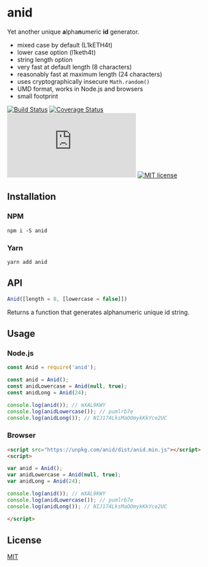 # anid

Yet another unique **a**lpha**n**umeric **id** generator.

* mixed case by default (L1kETH4t)
* lower case option (l1keth4t)
* string length option
* very fast at default length (8 characters)
* reasonably fast at maximum length (24 characters)
* uses cryptographically insecure `Math.random()`
* UMD format, works in Node.js and browsers
* small footprint

[![Build Status](https://api.travis-ci.com/ex-machine/anid.svg?branch=master)](https://travis-ci.com/ex-machine/anid) [![Coverage Status](https://coveralls.io/repos/github/ex-machine/anid/badge.svg)](https://coveralls.io/github/ex-machine/anid) ![gzip size](https://img.badgesize.io/https://raw.githubusercontent.com/ex-machine/anid/master/dist/anid.min.js?compression=gzip) [![MIT license](https://img.shields.io/badge/License-MIT-blue.svg)](https://lbesson.mit-license.org/)

## Installation

### NPM

```
npm i -S anid
```

### Yarn

```
yarn add anid
```


## API

```js
Anid([length = 8, [lowercase = false]])
```

Returns a function that generates alphanumeric unique id string.

## Usage

### Node.js

```js
const Anid = require('anid');

const anid = Anid();
const anidLowercase = Anid(null, true);
const anidLong = Anid(24);

console.log(anid()); // mXAL9KWY
console.log(anidLowercase()); // pumlrb7e
console.log(anidLong()); // NIJ174LksMaOOmykKkYce2UC
```

### Browser

```html
<script src="https://unpkg.com/anid/dist/anid.min.js"></script>
<script>

var anid = Anid();
var anidLowercase = Anid(null, true);
var anidLong = Anid(24);

console.log(anid()); // mXAL9KWY
console.log(anidLowercase()); // pumlrb7e
console.log(anidLong()); // NIJ174LksMaOOmykKkYce2UC

</script>
```

## License

[MIT](LICENSE)
